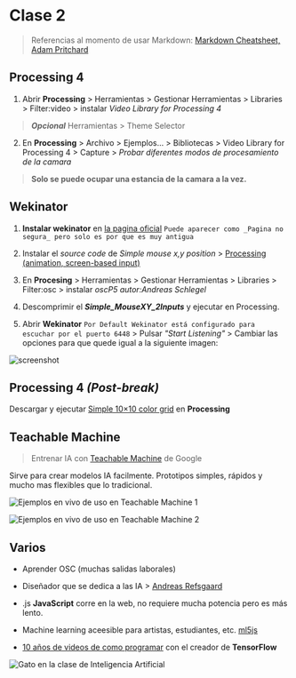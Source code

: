 # Clase 2

> Referencias al momento de usar Markdown: [Markdown Cheatsheet, Adam Pritchard](https://github.com/adam-p/markdown-here/wiki/Markdown-Cheatsheet#links)

## Processing 4

1. Abrir **Processing** > Herramientas > Gestionar Herramientas > Libraries > Filter:video > instalar *Video Library for Processing 4*

> **_Opcional_**  Herramientas > Theme Selector


2. En **Processing** > Archivo > Ejemplos... > Bibliotecas > Video Library for Processing 4 > Capture > _Probar diferentes modos de procesamiento de la camara_


> **Solo se puede ocupar una estancia de la camara a la vez.**

## Wekinator

1. **Instalar wekinator** en [la pagina oficial](http://www.wekinator.org/downloads/) `Puede aparecer como _Pagina no segura_ pero solo es por que es muy antigua`

2. Instalar el *source code* de _Simple mouse x,y position_ > [Processing (animation, screen-based input)](http://www.wekinator.org/examples/#Processing_animation_screen-based_input)

4. En **Procesing** > Herramientas > Gestionar Herramientas > Libraries > Filter:osc > instalar *oscP5 _autor:Andreas Schlegel_*

5.  Descomprimir el _**Simple_MouseXY_2Inputs**_ y ejecutar en Processing.

6. Abrir **Wekinator** `Por Default Wekinator está configurado para escuchar por el puerto 6448` > Pulsar _"Start Listening"_ > Cambiar las opciones para que quede igual a la siguiente imagen:
  
![screenshot](https://github.com/NaimRoman/audiv027-2024-1/blob/main/estudiantes/NaimRoman/clase-02/Captura%20de%20pantalla%20(1).png)

## Processing 4 _(Post-break)_


Descargar y ejecutar [Simple 10×10 color grid](http://www.doc.gold.ac.uk/~mas01rf/WekinatorDownloads/wekinator_examples/all_source_zips/SimpleVideoInputWithProcessing_100Inputs.zip) en **Processing**

## Teachable Machine

> Entrenar IA con [Teachable Machine](https://teachablemachine.withgoogle.com/) de Google

Sirve para crear modelos IA facilmente. Prototipos simples, rápidos y mucho mas flexibles que lo tradicional.

![Ejemplos en vivo de uso en Teachable Machine 1](https://github.com/NaimRoman/audiv027-2024-1/blob/main/estudiantes/NaimRoman/clase-02/Captura%20de%20pantalla%20(2).png)

![Ejemplos en vivo de uso en Teachable Machine 2](https://github.com/NaimRoman/audiv027-2024-1/blob/main/estudiantes/NaimRoman/clase-02/Captura%20de%20pantalla%20(3).png)


## Varios

- Aprender OSC (muchas salidas laborales)


- Diseñador que se dedica a las IA > [Andreas Refsgaard](https://www.andreasrefsgaard.dk/)


- .js **JavaScript** corre en la web, no requiere mucha potencia pero es más lento.


- Machine learning aceesible para artistas, estudiantes, etc. [ml5js](https://ml5js.org/)


- [10 años de videos de como programar](https://www.youtube.com/c/TheCodingTrain/videos) con el creador de **TensorFlow**


![Gato en la clase de Inteligencia Artificial](https://leschatonsswingueurs.eu/wp-content/uploads/2021/06/chat-devant-ordinateur-e1622947413184.png)
